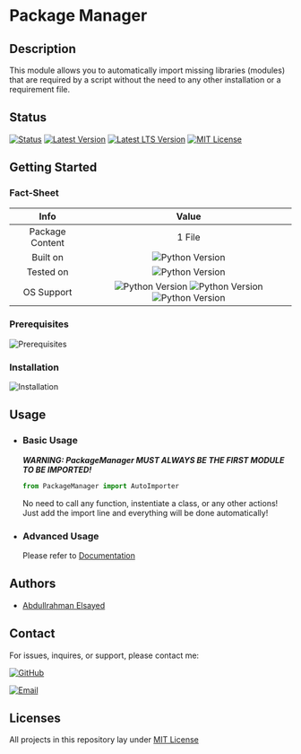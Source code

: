 # Package Manager

## Description
This module allows you to automatically import missing libraries (modules) that are required by a script without the need to any other installation or a requirement file.

## Status
[![Status](https://img.shields.io/badge/Status-Production-brightgreen)](https://github.com/AbdullElsayed/SupportivePythonModules/tree/Package_Manager)
[![Latest Version](https://img.shields.io/github/v/release/AbdullElsayed/SupportivePythonModules?color=crimson&include_prereleases&label=Latest%20Version)](https://github.com/AbdullElsayed/SupportivePythonModules/releases/tag/v1.1.0)
[![Latest LTS Version](https://img.shields.io/github/v/release/AbdullElsayed/SupportivePythonModules?color=mintgreen&label=Latest%20LTS%20Version)](https://github.com/AbdullElsayed/SupportivePythonModules/releases/tag/v1.1.0)
[![MIT License](https://img.shields.io/github/license/AbdullElsayed/SupportivePythonModules?label=License)](https://github.com/AbdullElsayed/SupportivePythonModules/blob/main/LICENSE)

## Getting Started
### Fact-Sheet
|       Info      	|                                                                                                         Value                                                                                                         	|
|:---------------:	|:---------------------------------------------------------------------------------------------------------------------------------------------------------------------------------------------------------------------:	|
| Package Content 	|                                                                                                     1 File                                                                                                     	|
|     Built on    	|                                                                          ![Python Version](https://img.shields.io/badge/Python-v3.10-ffd43b)                                                                          	|
|    Tested on    	|                                                                    ![Python Version](https://img.shields.io/badge/Python-v3.9%20\|%20v3.10-ffd43b)                                                                    	|
|    OS Support   	| ![Python Version](https://img.shields.io/badge/Windows-≥8.1-357EC7) ![Python Version](https://img.shields.io/badge/macOS-≥10.9-A2AAAD) ![Python Version](https://img.shields.io/badge/Linux-Dont%20be%20silly-E95420) 	|

### Prerequisites
![Prerequisites](https://img.shields.io/badge/-None-brightgreen)

### Installation
![Installation](https://img.shields.io/badge/-Not_Required-brightgreen)

## Usage
- ### Basic Usage
    ***WARNING: PackageManager MUST ALWAYS BE THE FIRST MODULE TO BE IMPORTED!***

    ```Python
    from PackageManager import AutoImporter
    ```

    No need to call any function, instentiate a class, or any other actions! Just add the import line and everything will be done automatically!

- ### Advanced Usage
    Please refer to [Documentation](https://abdullelsayed.github.io/SupportivePythonModules/PackageManager_Doc.html)

## Authors

- [Abdullrahman Elsayed](https://www.github.com/AbdullElsayed)

## Contact

For issues, inquires, or support, please contact me:

[![GitHub](https://img.shields.io/badge/GitHub-%40AbdullElsayed-black)](https://github.com/AbdullElsayed/)

[![Email](https://img.shields.io/badge/Email-abdull15199%40gmail.com-black)](mailto:abdull15199.gmail.com)

## Licenses

All projects in this repository lay under [MIT License](https://github.com/AbdullElsayed/SupportivePythonModules/blob/main/LICENSE)

